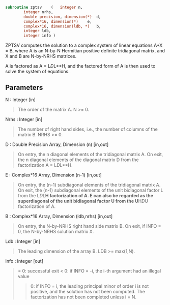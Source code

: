 ```fortran
subroutine zptsv	(	integer	n,
		integer	nrhs,
		double precision, dimension(*)	d,
		complex*16, dimension(*)	e,
		complex*16, dimension(ldb, *)	b,
		integer	ldb,
		integer	info )
```

 ZPTSV computes the solution to a complex system of linear equations
 A*X = B, where A is an N-by-N Hermitian positive definite tridiagonal
 matrix, and X and B are N-by-NRHS matrices.

 A is factored as A = L*D*L**H, and the factored form of A is then
 used to solve the system of equations.

## Parameters
N : Integer [in]
> The order of the matrix A.  N >= 0.

Nrhs : Integer [in]
> The number of right hand sides, i.e., the number of columns
> of the matrix B.  NRHS >= 0.

D : Double Precision Array, Dimension (n) [in,out]
> On entry, the n diagonal elements of the tridiagonal matrix
> A.  On exit, the n diagonal elements of the diagonal matrix
> D from the factorization A = L*D*L**H.

E : Complex*16 Array, Dimension (n-1) [in,out]
> On entry, the (n-1) subdiagonal elements of the tridiagonal
> matrix A.  On exit, the (n-1) subdiagonal elements of the
> unit bidiagonal factor L from the L*D*L**H factorization of
> A.  E can also be regarded as the superdiagonal of the unit
> bidiagonal factor U from the U**H*D*U factorization of A.

B : Complex*16 Array, Dimension (ldb,nrhs) [in,out]
> On entry, the N-by-NRHS right hand side matrix B.
> On exit, if INFO = 0, the N-by-NRHS solution matrix X.

Ldb : Integer [in]
> The leading dimension of the array B.  LDB >= max(1,N).

Info : Integer [out]
> = 0:  successful exit
> < 0:  if INFO = -i, the i-th argument had an illegal value
> > 0:  if INFO = i, the leading principal minor of order i
> is not positive, and the solution has not been
> computed.  The factorization has not been completed
> unless i = N.

